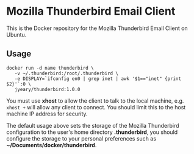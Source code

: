 # Mozilla Thunderbird Email Client

This is the Docker repository for the Mozilla Thunderbird Email Client on Ubuntu.

## Usage

```
docker run -d name thunderbird \
   -v ~/.thunderbird:/root/.thunderbird \
   -e DISPLAY=`ifconfig en0 | grep inet | awk '$1=="inet" {print $2}'`:0 \
   jyeary/thunderbird:1.0.0
```

You must use **xhost** to allow the client to talk to the local machine, e.g. ```xhost +``` will allow any client to connect. You should limit this to the host machine IP address for security.

The default usage above sets the storage of the Mozilla Thunderbird configuration to the user's home directory **.thunderbird**, you should configure the storage to your personal preferences such as **~/Documents/docker/thunderbird**.
